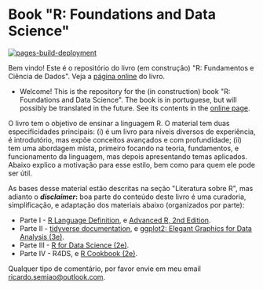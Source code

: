 # Book "R: Foundations and Data Science"

[![pages-build-deployment](https://github.com/ricardo-semiao/R-course/actions/workflows/pages/pages-build-deployment/badge.svg)](https://github.com/ricardo-semiao/R-course/actions/workflows/pages/pages-build-deployment)

Bem vindo! Este é o repositório do livro (em construção) "R: Fundamentos e Ciência de Dados". Veja a [página online](https://ricardo-semiao.github.io/rfcd/) do livro.

- Welcome! This is the repository for the (in construction) book "R: Foundations and Data Science". The book is in portuguese, but will possibly be translated in the future. See its contents in the [online page](https://ricardo-semiao.github.io/rfcd/).

O livro tem o objetivo de ensinar a linguagem R. O material tem duas especificidades principais: (i) é um livro para níveis diversos de experiência, é introdutório, mas expõe conceitos avançados e com profundidade; (ii) tem uma abordagem mista, primeiro focando na teoria, fundamentos, e funcionamento da linguagem, mas depois apresentando temas aplicados. Abaixo explico a motivação para esse estilo, bem como para quem ele pode ser útil.

As bases desse material estão descritas na seção "Literatura sobre R", mas adianto o **_disclaimer_:** boa parte do conteúdo deste livro é uma curadoria, simplificação, e adaptação dos materiais abaixo (organizados por parte):

- Parte I - [R Language Definition](https://cran.r-project.org/doc/manuals/r-release/R-lang.pdf), e [Advanced R, 2nd Edition](https://adv-r.hadley.nz/).
- Parte II - [tidyverse documentation](https://www.tidyverse.org/), e [ggplot2: Elegant Graphics for Data Analysis (3e)](https://ggplot2-book.org/).
- Parte III - [R for Data Science (2e)](https://r4ds.hadley.nz/).
- Parte IV - R4DS, e [R Cookbook (2e)](https://rc2e.com/).

Qualquer tipo de comentário, por favor envie em meu email ricardo.semiao@outlook.com.
